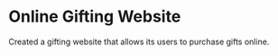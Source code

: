 # Online Gifting Website

Created a gifting website that allows its users to purchase gifts online.

